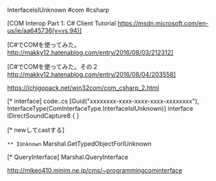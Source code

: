 InterfaceIsIUnknown
#com #csharp

[COM Interop Part 1: C# Client Tutorial https://msdn.microsoft.com/en-us/ie/aa645736(v=vs.94)]

[C#でCOMを使ってみた。 http://makky12.hatenablog.com/entry/2016/08/03/212312]

[C#でCOMを使ってみた。その２ http://makky12.hatenablog.com/entry/2016/08/04/203558]

https://ichigopack.net/win32com/com_csharp_2.html

[* interface]
code:.cs
 [Guid("xxxxxxxx-xxxx-xxxx-xxxx-xxxxxxxx"), InterfaceType(ComInterfaceType.InterfaceIsIUnknown)]
 interface IDirectSoundCapture8
 {
 }

[* newしてcastする]

`** IUnknown`
Marshal.GetTypedObjectForIUnknown

[* QueryInterface]
Marshal.QueryInterface

http://mikeo410.minim.ne.jp/cms/~programmingcominterface
